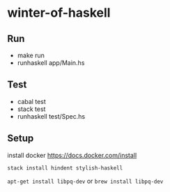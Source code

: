 # winter-of-haskell
## Run
- make run
- runhaskell app/Main.hs
## Test
- cabal test
- stack test
- runhaskell test/Spec.hs

## Setup
install docker https://docs.docker.com/install

`stack install hindent stylish-haskell`

`apt-get install libpq-dev` or `brew install libpq-dev`
